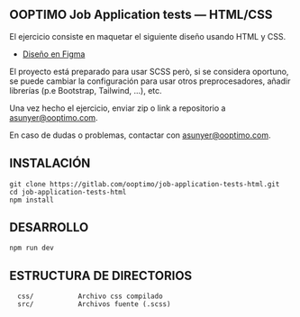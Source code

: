 OOPTIMO Job Application tests — HTML/CSS
------------

El ejercicio consiste en maquetar el siguiente diseño usando HTML y CSS.

- [Diseño en Figma](https://www.figma.com/file/ebulzNn90zno6oiKBqtKMP/Web-developer-%E2%80%94-HTML%2FCSS-Test?type=design&node-id=0%3A1&mode=dev)

El proyecto está preparado para usar SCSS però, si se considera oportuno, se puede cambiar la configuración para usar otros preprocesadores, añadir librerías (p.e Bootstrap, Tailwind, ...), etc.

Una vez hecho el ejercicio, enviar zip o link a repositorio a [asunyer@ooptimo.com](mailto:asunyer@ooptimo.com).

En caso de dudas o problemas, contactar con [asunyer@ooptimo.com](mailto:asunyer@ooptimo.com).


INSTALACIÓN
------------

```
git clone https://gitlab.com/ooptimo/job-application-tests-html.git
cd job-application-tests-html
npm install
```

DESARROLLO
------------
```
npm run dev
```

ESTRUCTURA DE DIRECTORIOS
-------------------

      css/           Archivo css compilado
      src/           Archivos fuente (.scss)
